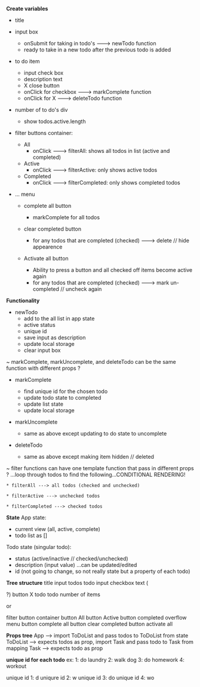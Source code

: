 **Create variables**
* title

* input box
    * onSubmit for taking in todo's ---> newTodo function
    * ready to take in a new todo after the previous todo is added

* to do item
    * input check box
    * description text 
    * X close button
    * onClick for checkbox ---> markComplete function
    * onClick for X ---> deleteTodo function

* number of to do's div
    * show todos.active.length

* filter buttons container:
    * All
        * onClick ---> filterAll: shows all todos in list (active and completed)
    * Active
        * onClick ---> filterActive: only shows active todos
    * Completed
        * onClick ---> filterCompleted: only shows completed todos

* ... menu
    * complete all button
        * markComplete for all todos

    * clear completed button
        * for any todos that are completed (checked) ---> delete // hide appearence

    * Activate all button
        * Ability to press a button and all checked off items become active again
        * for any todos that are completed (checked) ---> mark un-completed // uncheck again

**Functionality** 
* newTodo
    * add to the all list in app state
    * active status
    * unique id
    * save input as description
    * update local storage 
    * clear input box


~ markComplete, markUncomplete, and deleteTodo can be the same function with different props ?

* markComplete
    * find unique id for the chosen todo
    * update todo state to completed
    * update list state
    * update local storage

* markUncomplete 
    * same as above except updating to do state to uncomplete

* deleteTodo 
    * same as above except making item hidden // deleted


~ filter functions can have one template function that pass in different props ? ...loop through todos to find the following...CONDITIONAL RENDERING!

    * filterAll ---> all todos (checked and unchecked)

    * filterActive ---> unchecked todos

    * filterCompleted ---> checked todos

**State**
App state: 
- current view (all, active, complete)
- todo list as []

Todo state (singular todo):
- status (active/inactive // checked/unchecked)
- description (input value) ...can be updated/edited
- id (not going to change, so not really state but a property of each todo)

**Tree structure**
title
input
todos
    todo
        input checkbox
        text (<p>?)
        button X
    todo
    todo
number of items <div> or <p>
filter button container
    button All
    button Active
    button completed
overflow menu
    button complete all
    button clear completed
    button activate all


**Props tree** 
App --> import ToDoList and pass todos to ToDoList from state
ToDoList --> expects todos as prop, import Task and pass todo to Task from mapping
Task --> expects todo as prop

**unique id for each todo**
ex: 
1: do laundry
2: walk dog
3: do homework
4: workout

unique id 1: d
uniqure id 2: w
unique id 3: do
unique id 4: wo

